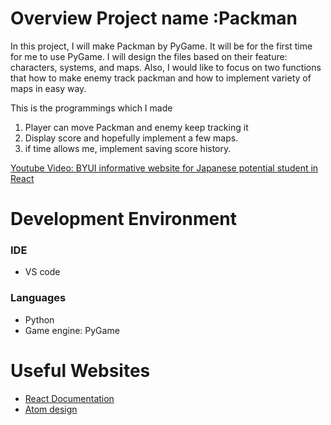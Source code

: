 # Overview Project name :Packman

In this project, I will make Packman by PyGame. It will be for the first time for me to use PyGame.
I will design the files based on their feature: characters, systems, and maps. 
Also, I would like to focus on two functions that how to make enemy track packman and how to implement variety of maps in easy way.

This is the programmings which I made
1. Player can move Packman and enemy keep tracking it
2. Display score and hopefully implement a few maps.
3. if time allows me, implement saving score history.



[Youtube Video: BYUI informative website for Japanese potential student in React](https://youtu.be/StUumpq4Eu4)

# Development Environment

### IDE
* VS code

### Languages

* Python
* Game engine: PyGame

# Useful Websites

* [React Documentation](https://reactjs.org/docs/getting-started.html)
* [Atom design](https://medium.com/@janelle.wg/atomic-design-pattern-how-to-structure-your-react-application-2bb4d9ca5f97)